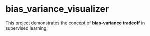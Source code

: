 # bias_variance_visualizer
This project demonstrates the concept of **bias-variance tradeoff** in supervised learning.
